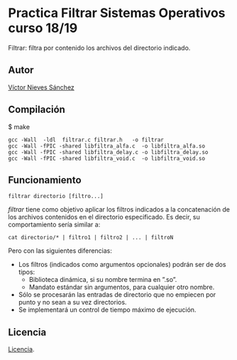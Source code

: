 # Practica Filtrar Sistemas Operativos curso 18/19

Filtrar: filtra por contenido los archivos del directorio indicado.

## Autor

[Víctor Nieves Sánchez](https://twitter.com/VictorNS69)

## Compilación

$ make

```
gcc -Wall  -ldl  filtrar.c filtrar.h   -o filtrar
gcc -Wall -fPIC -shared libfiltra_alfa.c  -o libfiltra_alfa.so
gcc -Wall -fPIC -shared libfiltra_delay.c -o libfiltra_delay.so
gcc -Wall -fPIC -shared libfiltra_void.c  -o libfiltra_void.so
```

## Funcionamiento
```
filtrar directorio [filtro...]
```
_filtrar_ tiene como objetivo aplicar los filtros indicados a la concatenación de los archivos contenidos en el directorio especificado. Es decir, su comportamiento sería similar a:
```
cat directorio/* | filtro1 | filtro2 | ... | filtroN
```
Pero con las siguientes diferencias:
- Los filtros (indicados como argumentos opcionales) podrán ser de dos tipos:
  - Biblioteca dinámica, si su nombre termina en ”.so”.
  - Mandato estándar sin argumentos, para cualquier otro nombre.
- Sólo se procesarán las entradas de directorio que no empiecen por punto y no sean a su vez directorios.
- Se implementará un control de tiempo máximo de ejecución.

## Licencia
[Licencia](/LICENSE).
